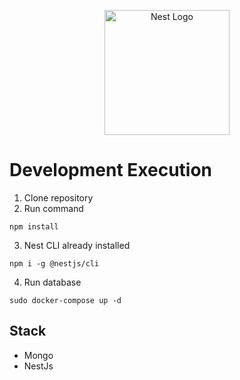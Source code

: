 <p align="center">
  <a href="http://nestjs.com/" target="blank"><img src="https://nestjs.com/img/logo-small.svg" width="200" alt="Nest Logo" /></a>
</p>

# Development Execution

1. Clone repository
2. Run command 
```
npm install 
```
3. Nest CLI already installed
```
npm i -g @nestjs/cli
```
4. Run database 
```
sudo docker-compose up -d
```

## Stack
- Mongo
- NestJs